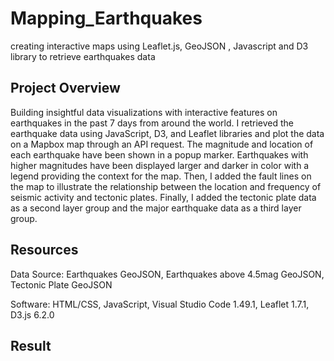 # Mapping_Earthquakes
creating interactive maps using Leaflet.js, GeoJSON , Javascript and D3 library to retrieve earthquakes data

## Project Overview

Building insightful data visualizations with interactive features on earthquakes in the past 7 days from around the world. I retrieved the earthquake data using JavaScript, D3, and Leaflet libraries and plot the data on a Mapbox map through an API request. The magnitude and location of each earthquake have been shown in a popup marker. Earthquakes with higher magnitudes have been displayed larger and darker in color with a legend providing the context for the map. Then, I added the fault lines on the map to illustrate the relationship between the location and frequency of seismic activity and tectonic plates. Finally, I added the tectonic plate data as a second layer group and the major earthquake data as a third layer group.

## Resources

Data Source: Earthquakes GeoJSON, Earthquakes above 4.5mag GeoJSON, Tectonic Plate GeoJSON

Software: HTML/CSS, JavaScript, Visual Studio Code 1.49.1, Leaflet 1.7.1, D3.js 6.2.0

## Result


